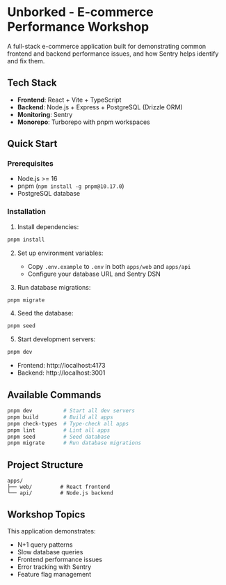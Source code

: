 # Unborked - E-commerce Performance Workshop

A full-stack e-commerce application built for demonstrating common frontend and backend performance issues, and how Sentry helps identify and fix them.

## Tech Stack

- **Frontend**: React + Vite + TypeScript
- **Backend**: Node.js + Express + PostgreSQL (Drizzle ORM)
- **Monitoring**: Sentry
- **Monorepo**: Turborepo with pnpm workspaces

## Quick Start

### Prerequisites

- Node.js >= 16
- pnpm (`npm install -g pnpm@10.17.0`)
- PostgreSQL database

### Installation

1. Install dependencies:

```bash
pnpm install
```

2. Set up environment variables:
   - Copy `.env.example` to `.env` in both `apps/web` and `apps/api`
   - Configure your database URL and Sentry DSN

3. Run database migrations:

```bash
pnpm migrate
```

4. Seed the database:

```bash
pnpm seed
```

5. Start development servers:

```bash
pnpm dev
```

- Frontend: http://localhost:4173
- Backend: http://localhost:3001

## Available Commands

```bash
pnpm dev          # Start all dev servers
pnpm build        # Build all apps
pnpm check-types  # Type-check all apps
pnpm lint         # Lint all apps
pnpm seed         # Seed database
pnpm migrate      # Run database migrations
```

## Project Structure

```
apps/
├── web/         # React frontend
└── api/         # Node.js backend
```

## Workshop Topics

This application demonstrates:

- N+1 query patterns
- Slow database queries
- Frontend performance issues
- Error tracking with Sentry
- Feature flag management
